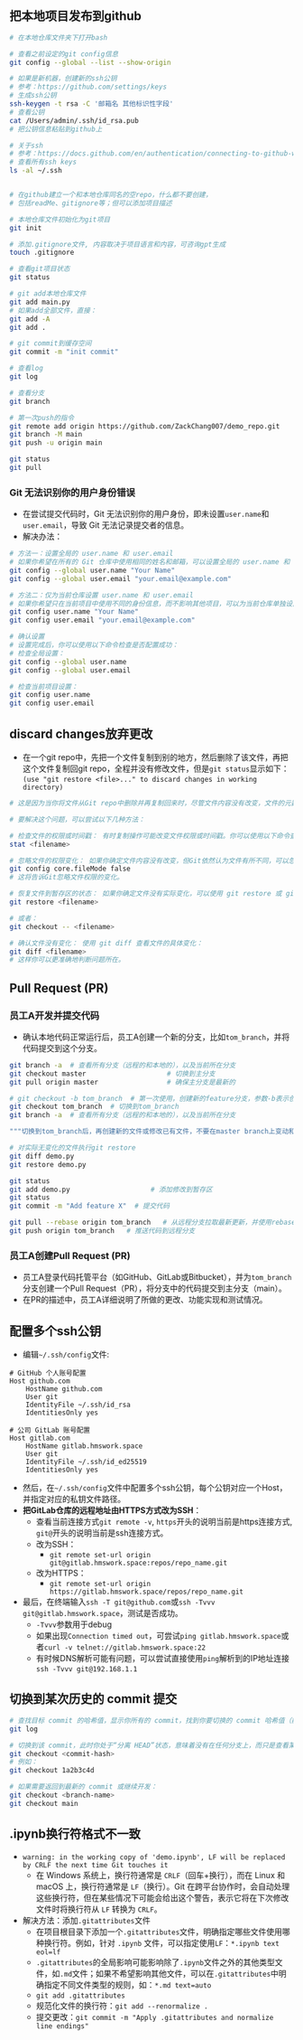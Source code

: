 ## 把本地项目发布到github
```bash
# 在本地仓库文件夹下打开bash

# 查看之前设定的git config信息
git config --global --list --show-origin

# 如果是新机器，创建新的ssh公钥
# 参考：https://github.com/settings/keys
# 生成ssh公钥
ssh-keygen -t rsa -C '邮箱名 其他标识性字段'
# 查看公钥
cat /Users/admin/.ssh/id_rsa.pub
# 把公钥信息粘贴到github上

# 关于ssh
# 参考：https://docs.github.com/en/authentication/connecting-to-github-with-ssh/checking-for-existing-ssh-keys
# 查看所有ssh keys
ls -al ~/.ssh


# 在github建立一个和本地仓库同名的空repo，什么都不要创建，
# 包括readMe、gitignore等；但可以添加项目描述

# 本地仓库文件初始化为git项目
git init

# 添加.gitignore文件, 内容取决于项目语言和内容，可咨询gpt生成
touch .gitignore

# 查看git项目状态
git status

# git add本地仓库文件
git add main.py
# 如果add全部文件，直接：
git add -A
git add .

# git commit到缓存空间
git commit -m "init commit"

# 查看log
git log

# 查看分支
git branch

# 第一次push的指令
git remote add origin https://github.com/ZackChang007/demo_repo.git
git branch -M main
git push -u origin main

git status
git pull
```
### Git 无法识别你的用户身份错误
* 在尝试提交代码时，Git 无法识别你的用户身份，即未设置`user.name`和`user.email`，导致 Git 无法记录提交者的信息。
* 解决办法：
```bash
# 方法一：设置全局的 user.name 和 user.email
# 如果你希望在所有的 Git 仓库中使用相同的姓名和邮箱，可以设置全局的 user.name 和 user.email：
git config --global user.name "Your Name"
git config --global user.email "your.email@example.com"

# 方法二：仅为当前仓库设置 user.name 和 user.email
# 如果你希望只在当前项目中使用不同的身份信息，而不影响其他项目，可以为当前仓库单独设置：
git config user.name "Your Name"
git config user.email "your.email@example.com"

# 确认设置
# 设置完成后，你可以使用以下命令检查是否配置成功：
# 检查全局设置：
git config --global user.name
git config --global user.email

# 检查当前项目设置：
git config user.name
git config user.email
```
## discard changes放弃更改
* 在一个git repo中，先把一个文件复制到别的地方，然后删除了该文件，再把这个文件复制回git repo，全程并没有修改文件，但是`git status`显示如下：`(use "git restore <file>..." to discard changes in working directory)`
```bash
# 这是因为当你将文件从Git repo中删除并再复制回来时，尽管文件内容没有改变，文件的元数据（如权限或时间戳）可能发生了变化。Git会检测到这些元数据的变化，并认为文件已经修改。

# 要解决这个问题，可以尝试以下几种方法：

# 检查文件的权限或时间戳： 有时复制操作可能改变文件权限或时间戳。你可以使用以下命令查看文件权限或时间戳的差异：
stat <filename>

# 忽略文件的权限变化： 如果你确定文件内容没有改变，但Git依然认为文件有所不同，可以忽略权限变化，运行以下命令：
git config core.fileMode false
# 这将告诉Git忽略文件权限的变化。

# 恢复文件到暂存区的状态： 如果你确定文件没有实际变化，可以使用 git restore 或 git checkout 来恢复文件：
git restore <filename>

# 或者：
git checkout -- <filename>

# 确认文件没有变化： 使用 git diff 查看文件的具体变化：
git diff <filename>
# 这样你可以更准确地判断问题所在。
```
## Pull Request (PR)
### 员工A开发并提交代码
* 确认本地代码正常运行后，员工A创建一个新的分支，比如`tom_branch`，并将代码提交到这个分支。
```bash
git branch -a  # 查看所有分支（远程的和本地的），以及当前所在分支
git checkout master                    # 切换到主分支
git pull origin master                 # 确保主分支是最新的

# git checkout -b tom_branch  # 第一次使用，创建新的feature分支，参数-b表示创建并切换到一个新的分支
git checkout tom_branch  # 切换到tom_branch
git branch -a  # 查看所有分支（远程的和本地的），以及当前所在分支

"""切换到tom_branch后，再创建新的文件或修改已有文件，不要在master branch上变动和提交！！！"""

# 对实际无变化的文件执行git restore
git diff demo.py
git restore demo.py

git status
git add demo.py                    # 添加修改到暂存区
git status
git commit -m "Add feature X"  # 提交代码

git pull --rebase origin tom_branch   # 从远程分支拉取最新更新，并使用rebase方式合并
git push origin tom_branch   # 推送代码到远程分支
```
### 员工A创建Pull Request (PR)
* 员工A登录代码托管平台（如GitHub、GitLab或Bitbucket），并为`tom_branch`分支创建一个Pull Request（PR），将分支中的代码提交到主分支（main）。
* 在PR的描述中，员工A详细说明了所做的更改、功能实现和测试情况。
## 配置多个ssh公钥
* 编辑`~/.ssh/config`文件:
```config
# GitHub 个人账号配置
Host github.com
    HostName github.com
    User git
    IdentityFile ~/.ssh/id_rsa
    IdentitiesOnly yes
  
# 公司 GitLab 账号配置
Host gitlab.com
    HostName gitlab.hmswork.space   
    User git
    IdentityFile ~/.ssh/id_ed25519
    IdentitiesOnly yes
```
* 然后，在`~/.ssh/config`文件中配置多个ssh公钥，每个公钥对应一个Host，并指定对应的私钥文件路径。
* **把GitLab仓库的远程地址由HTTPS方式改为SSH**：
  * 查看当前连接方式`git remote -v`, `https`开头的说明当前是https连接方式, `git@`开头的说明当前是ssh连接方式。
  * 改为SSH：
    * `git remote set-url origin git@gitlab.hmswork.space:repos/repo_name.git`
  * 改为HTTPS：
    * `git remote set-url origin https://gitlab.hmswork.space/repos/repo_name.git`
* 最后，在终端输入`ssh -T git@github.com`或`ssh -Tvvv git@gitlab.hmswork.space`，测试是否成功。
  * `-Tvvv`参数用于debug
  * 如果出现`Connection timed out`，可尝试`ping gitlab.hmswork.space`或者`curl -v telnet://gitlab.hmswork.space:22`
  * 有时候DNS解析可能有问题，可以尝试直接使用`ping`解析到的IP地址连接`ssh -Tvvv git@192.168.1.1`
## 切换到某次历史的 commit 提交
```bash
# 查找目标 commit 的哈希值，显示你所有的 commit，找到你要切换的 commit 哈希值（前几位即可）。
git log

# 切换到该 commit，此时你处于“分离 HEAD”状态，意味着没有在任何分支上，而只是查看某个历史状态。
git checkout <commit-hash>
# 例如：
git checkout 1a2b3c4d

# 如果需要返回到最新的 commit 或继续开发：
git checkout <branch-name>
git checkout main
```
## .ipynb换行符格式不一致
* `warning: in the working copy of 'demo.ipynb', LF will be replaced by CRLF the next time Git touches it`
  * 在 Windows 系统上，换行符通常是 `CRLF`（回车+换行），而在 Linux 和 macOS 上，换行符通常是 `LF`（换行）。Git 在跨平台协作时，会自动处理这些换行符，但在某些情况下可能会给出这个警告，表示它将在下次修改文件时将换行符从 `LF` 转换为 `CRLF`。
* 解决方法：添加`.gitattributes`文件
  * 在项目根目录下添加一个`.gitattributes`文件，明确指定哪些文件使用哪种换行符。例如，针对 `.ipynb` 文件，可以指定使用`LF`：`*.ipynb text eol=lf`
  * `.gitattributes`的全局影响可能影响除了`.ipynb`文件之外的其他类型文件，如`.md`文件；如果不希望影响其他文件，可以在`.gitattributes`中明确指定不同文件类型的规则，如：`*.md text=auto`
  * `git add .gitattributes`
  * 规范化文件的换行符：`git add --renormalize .`
  * 提交更改：`git commit -m "Apply .gitattributes and normalize line endings"`
